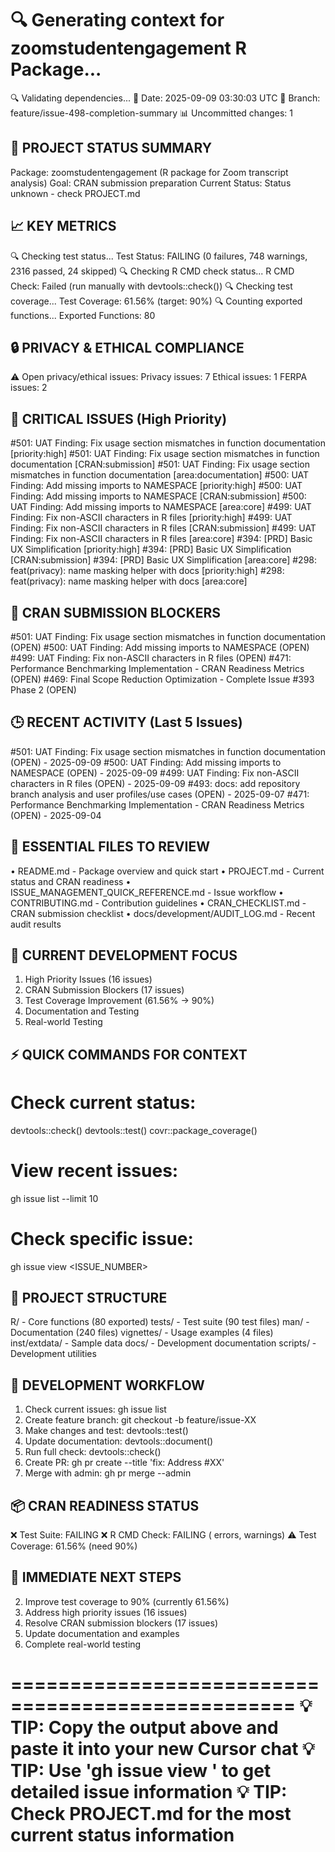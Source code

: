 🔍 Generating context for zoomstudentengagement R Package...
==================================================
🔍 Validating dependencies...
📅 Date: 2025-09-09 03:30:03 UTC
🌿 Branch: feature/issue-498-completion-summary
📊 Uncommitted changes: 1

🎯 PROJECT STATUS SUMMARY
------------------------
Package: zoomstudentengagement (R package for Zoom transcript analysis)
Goal: CRAN submission preparation
Current Status: Status unknown - check PROJECT.md

📈 KEY METRICS
-------------
🔍 Checking test status...
Test Status: FAILING (0 failures, 748 warnings, 2316 passed, 24 skipped)
🔍 Checking R CMD check status...
R CMD Check: Failed (run manually with devtools::check())
🔍 Checking test coverage...
Test Coverage: 61.56% (target: 90%)
🔍 Counting exported functions...
Exported Functions: 80

🔒 PRIVACY & ETHICAL COMPLIANCE
-----------------------------
⚠️  Open privacy/ethical issues:
   Privacy issues: 7
   Ethical issues: 1
   FERPA issues: 2

🚨 CRITICAL ISSUES (High Priority)
--------------------------------
#501: UAT Finding: Fix usage section mismatches in function documentation [priority:high]
#501: UAT Finding: Fix usage section mismatches in function documentation [CRAN:submission]
#501: UAT Finding: Fix usage section mismatches in function documentation [area:documentation]
#500: UAT Finding: Add missing imports to NAMESPACE [priority:high]
#500: UAT Finding: Add missing imports to NAMESPACE [CRAN:submission]
#500: UAT Finding: Add missing imports to NAMESPACE [area:core]
#499: UAT Finding: Fix non-ASCII characters in R files [priority:high]
#499: UAT Finding: Fix non-ASCII characters in R files [CRAN:submission]
#499: UAT Finding: Fix non-ASCII characters in R files [area:core]
#394: [PRD] Basic UX Simplification [priority:high]
#394: [PRD] Basic UX Simplification [CRAN:submission]
#394: [PRD] Basic UX Simplification [area:core]
#298: feat(privacy): name masking helper with docs [priority:high]
#298: feat(privacy): name masking helper with docs [area:core]

🎯 CRAN SUBMISSION BLOCKERS
--------------------------
#501: UAT Finding: Fix usage section mismatches in function documentation (OPEN)
#500: UAT Finding: Add missing imports to NAMESPACE (OPEN)
#499: UAT Finding: Fix non-ASCII characters in R files (OPEN)
#471: Performance Benchmarking Implementation - CRAN Readiness Metrics (OPEN)
#469: Final Scope Reduction Optimization - Complete Issue #393 Phase 2 (OPEN)

🕒 RECENT ACTIVITY (Last 5 Issues)
--------------------------------
#501: UAT Finding: Fix usage section mismatches in function documentation (OPEN) - 2025-09-09
#500: UAT Finding: Add missing imports to NAMESPACE (OPEN) - 2025-09-09
#499: UAT Finding: Fix non-ASCII characters in R files (OPEN) - 2025-09-09
#493: docs: add repository branch analysis and user profiles/use cases (OPEN) - 2025-09-07
#471: Performance Benchmarking Implementation - CRAN Readiness Metrics (OPEN) - 2025-09-04

📁 ESSENTIAL FILES TO REVIEW
---------------------------
• README.md - Package overview and quick start
• PROJECT.md - Current status and CRAN readiness
• ISSUE_MANAGEMENT_QUICK_REFERENCE.md - Issue workflow
• CONTRIBUTING.md - Contribution guidelines
• CRAN_CHECKLIST.md - CRAN submission checklist
• docs/development/AUDIT_LOG.md - Recent audit results

🎯 CURRENT DEVELOPMENT FOCUS
---------------------------
1. High Priority Issues (16 issues)
2. CRAN Submission Blockers (17 issues)
3. Test Coverage Improvement (61.56% → 90%)
5. Documentation and Testing
6. Real-world Testing

⚡ QUICK COMMANDS FOR CONTEXT
---------------------------
# Check current status:
devtools::check()
devtools::test()
covr::package_coverage()

# View recent issues:
gh issue list --limit 10

# Check specific issue:
gh issue view <ISSUE_NUMBER>

📂 PROJECT STRUCTURE
-------------------
R/ - Core functions (80 exported)
tests/ - Test suite (90 test files)
man/ - Documentation (240 files)
vignettes/ - Usage examples (4 files)
inst/extdata/ - Sample data
docs/ - Development documentation
scripts/ - Development utilities

🔄 DEVELOPMENT WORKFLOW
---------------------
1. Check current issues: gh issue list
2. Create feature branch: git checkout -b feature/issue-XX
3. Make changes and test: devtools::test()
4. Update documentation: devtools::document()
5. Run full check: devtools::check()
6. Create PR: gh pr create --title 'fix: Address #XX'
7. Merge with admin: gh pr merge --admin

📦 CRAN READINESS STATUS
----------------------
❌ Test Suite: FAILING
❌ R CMD Check: FAILING ( errors,  warnings)
⚠️  Test Coverage: 61.56% (need 90%)

🎯 IMMEDIATE NEXT STEPS
---------------------
2. Improve test coverage to 90% (currently 61.56%)
3. Address high priority issues (16 issues)
4. Resolve CRAN submission blockers (17 issues)
5. Update documentation and examples
6. Complete real-world testing

==================================================
💡 TIP: Copy the output above and paste it into your new Cursor chat
💡 TIP: Use 'gh issue view <NUMBER>' to get detailed issue information
💡 TIP: Check PROJECT.md for the most current status information
==================================================
